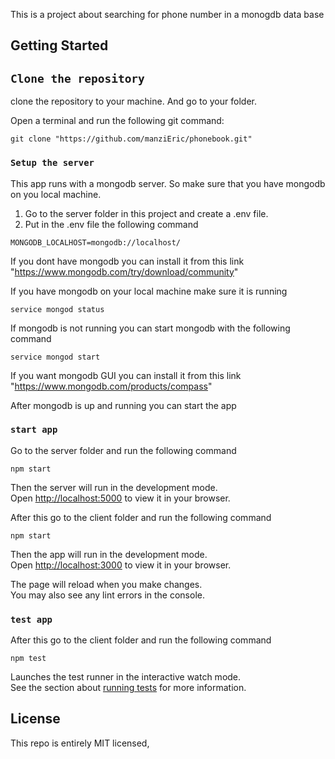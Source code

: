 This is a project about searching for phone number in a monogdb data base

## Getting Started

## `Clone the repository`

clone the repository to your machine. And go to your folder.

Open a terminal and run the following git command:

```
git clone "https://github.com/manziEric/phonebook.git"
```

### `Setup the server`

This app runs with a mongodb server. So make sure that you have mongodb on you local
machine.

1. Go to the server folder in this project and create a .env file.
2. Put in the .env file the following command

```
MONGODB_LOCALHOST=mongodb://localhost/
```

If you dont have mongodb you can install it from this link "https://www.mongodb.com/try/download/community"

If you have mongodb on your local machine make sure it is running

```
service mongod status
```

If mongodb is not running you can start mongodb with the following command

```
service mongod start
```

If you want mongodb GUI you can install it from this link "https://www.mongodb.com/products/compass"

After mongodb is up and running you can start the app

### `start app`

Go to the server folder and run the following command

```
npm start

```

Then the server will run in the development mode.\
Open [http://localhost:5000](http://localhost:5000) to view it in your browser.

After this go to the client folder and run the following command

```
npm start

```

Then the app will run in the development mode.\
Open [http://localhost:3000](http://localhost:3000) to view it in your browser.

The page will reload when you make changes.\
You may also see any lint errors in the console.

### `test app`

After this go to the client folder and run the following command

```
npm test

```

Launches the test runner in the interactive watch mode.\
See the section about [running tests](https://facebook.github.io/create-react-app/docs/running-tests) for more information.

## License

This repo is entirely MIT licensed,
